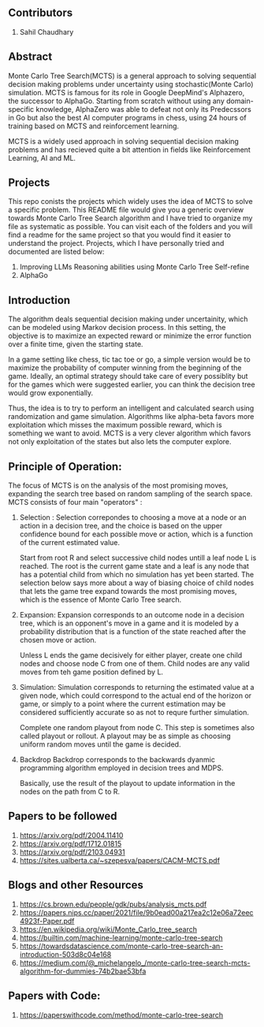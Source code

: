 ## Contributors
1. Sahil Chaudhary

## Abstract
Monte Carlo Tree Search(MCTS) is a general approach to solving sequential decision making problems under uncertainty using stochastic(Monte Carlo) simulation. MCTS is famous for its role in Google DeepMind's Alphazero, the successor to AlphaGo.
Starting from scratch without using any domain-specific knowledge, AlphaZero was able to defeat not only its Predecssors in Go but also the best AI computer programs in chess, using 24 hours of training based on MCTS and reinforcement learning. 

MCTS is a widely used approach in solving sequential decision making problems and has recieved quite a bit attention in fields like Reinforcement Learning, AI and ML. 

## Projects 
This repo conists the projects which widely uses the idea of MCTS to solve a specific problem. This README file would give you a generic overview towards Monte Carlo Tree Search algorithm and I have tried to organize my file as systematic as possible. You can visit each of the folders and you will find a readme for the same project so that you would find it easier to understand the project.
Projects, which I have personally tried and documented are listed below:
1. Improving LLMs Reasoning abilities using Monte Carlo Tree Self-refine
2. AlphaGo

## Introduction

The algorithm deals sequential decision making under uncertainity, which can be modeled using Markov decision process. In this setting, the objective is to maximize an expected reward or minimize the error function over a finite time, given the starting state.

In a game setting like chess, tic tac toe or go, a simple version would be to maximize the probability of computer winning from the beginning of the game. Ideally, an optimal strategy should take care of every possiblity but for the games which were suggested earlier, you can think the decision tree would grow exponentially.

Thus, the idea is to try to perform an intelligent and calculated search using randomization and game simulation. Algorithms like alpha-beta favors more exploitation which misses the maximum possible reward, which is something we want to avoid. MCTS is a very clever algorithm which favors not only exploitation of the states but also lets the computer explore.  

## Principle of Operation:

The focus of MCTS is on the analysis of the most promising moves, expanding the search tree based on random sampling of the search space. 
MCTS consists of four main "operators" :
1. Selection :
    Selection correpondes to choosing a move at a node or an action in a decision tree, and the choice is based on the upper confidence bound for each possible move or action, which is a function of the current estimated value.

    Start from root R and select successive child nodes untill a leaf node L is reached. The root is the current game state and a leaf is any node that has a potential child from which no simulation has yet been started. The selection below says more about a way of biasing choice of child nodes that lets the game tree expand towards the most promising moves, which is the essence of Monte Carlo Tree search.
    
2. Expansion: 
    Expansion corresponds to an outcome node in a decision tree, which is an opponent's move in a game and it is modeled by a probability distribution that is a function of the state reached after the chosen move or action.

    Unless L ends the game decisively for either player, create one child nodes and choose node C from one of them. Child nodes are any valid moves from teh game position defined by L.

3. Simulation:
    Simulation corresponds to returning the estimated value at a given node, which could correspond to the actual end of the horizon or game, or simply to a point where the current estimation may be considered sufficiently accurate so as not to requre further simulation.

    Complete one random playout from node C. This step is sometimes also called playout or rollout. A playout may be as simple as choosing uniform random moves until the game is decided.

4. Backdrop
    Backdrop corresponds to the backwards dyanmic programming algorithm employed in decision trees and MDPS.

    Basically, use the result of the playout to update information in the nodes on the path from C to R.

## Papers to be followed
1. https://arxiv.org/pdf/2004.11410
2. https://arxiv.org/pdf/1712.01815
3. https://arxiv.org/pdf/2103.04931
4. https://sites.ualberta.ca/~szepesva/papers/CACM-MCTS.pdf

## Blogs and other Resources
1. https://cs.brown.edu/people/gdk/pubs/analysis_mcts.pdf
2. https://papers.nips.cc/paper/2021/file/9b0ead00a217ea2c12e06a72eec4923f-Paper.pdf
3. https://en.wikipedia.org/wiki/Monte_Carlo_tree_search
4. https://builtin.com/machine-learning/monte-carlo-tree-search
5. https://towardsdatascience.com/monte-carlo-tree-search-an-introduction-503d8c04e168
6. https://medium.com/@_michelangelo_/monte-carlo-tree-search-mcts-algorithm-for-dummies-74b2bae53bfa

## Papers with Code:
1. https://paperswithcode.com/method/monte-carlo-tree-search
